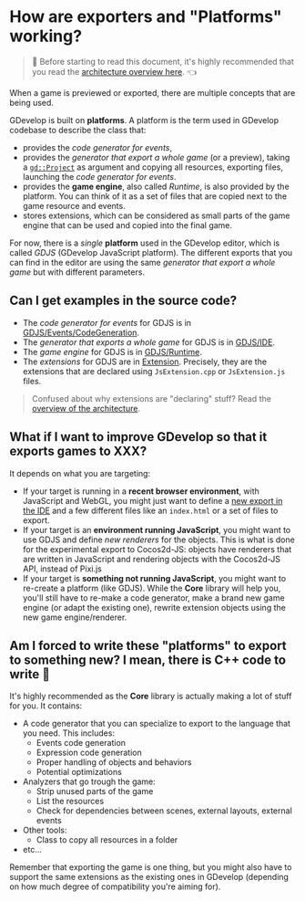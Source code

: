 # How are exporters and "Platforms" working?

> 🤚 Before starting to read this document, it's highly recommended that you read the [architecture overview here](../../Core/GDevelop-Architecture-Overview.md). 👈

When a game is previewed or exported, there are multiple concepts that are being used.

GDevelop is built on **platforms**. A platform is the term used in GDevelop codebase to describe the class that:

- provides the _code generator for events_,
- provides the _generator that export a whole game_ (or a preview), taking a [`gd::Project`](http://docs.gdevelop-app.com/GDCore%20Documentation/classgd_1_1_project.html) as argument and copying all resources, exporting files, launching the _code generator for events_.
- provides the **game engine**, also called _Runtime_, is also provided by the platform. You can think of it as a set of files that are copied next to the game resource and events.
- stores extensions, which can be considered as small parts of the game engine that can be used and copied into the final game.

For now, there is a _single_ **platform** used in the GDevelop editor, which is called _GDJS_ (GDevelop JavaScript platform). The different exports that you can find in the editor are using the same _generator that export a whole game_ but with different parameters.

## Can I get examples in the source code?

- The _code generator for events_ for GDJS is in [GDJS/Events/CodeGeneration](https://github.com/4ian/GDevelop/tree/master/GDJS/GDJS/Events/CodeGeneration).
- The _generator that exports a whole game_ for GDJS is in [GDJS/IDE](https://github.com/4ian/GDevelop/tree/master/GDJS/GDJS/IDE).
- The _game engine_ for GDJS is in [GDJS/Runtime](https://github.com/4ian/GDevelop/tree/master/GDJS/Runtime).
- The _extensions_ for GDJS are in [Extension](https://github.com/4ian/GDevelop/tree/master/Extensions). Precisely, they are the extensions that are declared using `JsExtension.cpp` or `JsExtension.js` files.

> Confused about why extensions are "declaring" stuff? Read the [overview of the architecture](https://github.com/4ian/GDevelop/blob/master/Core/GDevelop-Architecture-Overview.md).

## What if I want to improve GDevelop so that it exports games to XXX?

It depends on what you are targeting:

- If your target is running in a **recent browser environment**, with JavaScript and WebGL, you might just want to define a [new export in the IDE](https://github.com/4ian/GDevelop/tree/master/newIDE/app/src/Export) and a few different files like an `index.html` or a set of files to export.
- If your target is an **environment running JavaScript**, you might want to use GDJS and define _new renderers_ for the objects. This is what is done for the experimental export to Cocos2d-JS: objects have renderers that are written in JavaScript and rendering objects with the Cocos2d-JS API, instead of Pixi.js
- If your target is **something not running JavaScript**, you might want to re-create a platform (like GDJS). While the **Core** library will help you, you'll still have to re-make a code generator, make a brand new game engine (or adapt the existing one), rewrite extension objects using the new game engine/renderer.

## Am I forced to write these "platforms" to export to something new? I mean, there is C++ code to write 😬

It's highly recommended as the **Core** library is actually making a lot of stuff for you. It contains:

- A code generator that you can specialize to export to the language that you need. This includes:
  - Events code generation
  - Expression code generation
  - Proper handling of objects and behaviors
  - Potential optimizations
- Analyzers that go trough the game:
  - Strip unused parts of the game
  - List the resources
  - Check for dependencies between scenes, external layouts, external events
- Other tools:
  - Class to copy all resources in a folder
- etc...

Remember that exporting the game is one thing, but you might also have to support the same extensions as the existing ones in GDevelop (depending on how much degree of compatibility you're aiming for).
